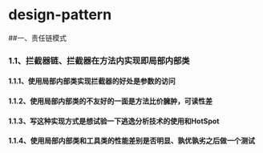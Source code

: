 # design-pattern
##一、责任链模式
###  1.1、拦截器链、拦截器在方法内实现即局部内部类
#### 1.1.1、使用局部内部类实现拦截器的好处是参数的访问
#### 1.1.2、使用局部内部类的不友好的一面是方法比价臃肿，可读性差
#### 1.1.3、写这种实现方式是想试验一下逃逸分析技术的使用和HotSpot
#### 1.1.4、使用局部内部类和工具类的性能差别是否明显、孰优孰劣之后做一个测试